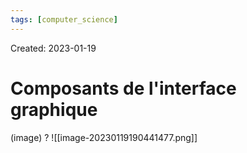 ```yaml
---
tags: [computer_science] 
---
```

Created: 2023-01-19

# Composants de l'interface graphique
(image)
?
![[image-20230119190441477.png]]
<!--SR:!2023-02-28,14,250-->

